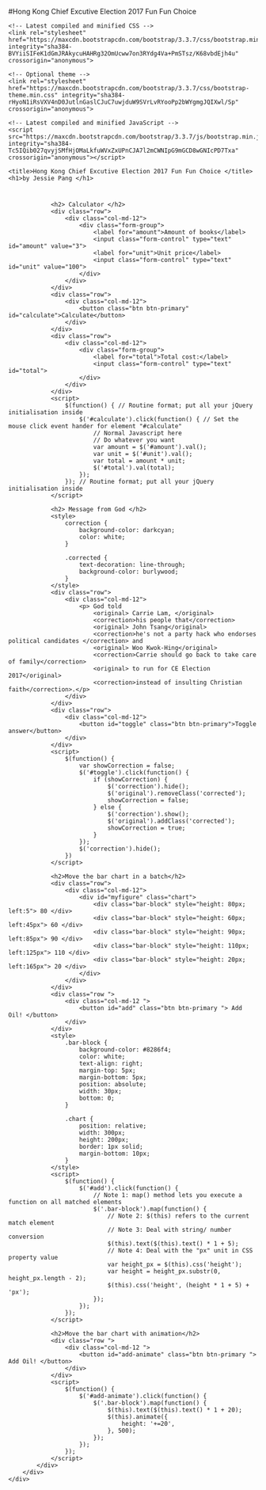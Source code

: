 #Hong Kong Chief Excutive Election 2017 Fun Fun Choice
<head>
    <script src="https://ajax.googleapis.com/ajax/libs/jquery/3.1.1/jquery.min.js"></script>

    <!-- Latest compiled and minified CSS -->
    <link rel="stylesheet" href="https://maxcdn.bootstrapcdn.com/bootstrap/3.3.7/css/bootstrap.min.css" integrity="sha384-BVYiiSIFeK1dGmJRAkycuHAHRg32OmUcww7on3RYdg4Va+PmSTsz/K68vbdEjh4u" crossorigin="anonymous">

    <!-- Optional theme -->
    <link rel="stylesheet" href="https://maxcdn.bootstrapcdn.com/bootstrap/3.3.7/css/bootstrap-theme.min.css" integrity="sha384-rHyoN1iRsVXV4nD0JutlnGaslCJuC7uwjduW9SVrLvRYooPp2bWYgmgJQIXwl/Sp" crossorigin="anonymous">

    <!-- Latest compiled and minified JavaScript -->
    <script src="https://maxcdn.bootstrapcdn.com/bootstrap/3.3.7/js/bootstrap.min.js" integrity="sha384-Tc5IQib027qvyjSMfHjOMaLkfuWVxZxUPnCJA7l2mCWNIpG9mGCD8wGNIcPD7Txa" crossorigin="anonymous"></script>

    <title>Hong Kong Chief Excutive Election 2017 Fun Fun Choice </title>
    <h1>by Jessie Pang </h1>

</head>

<body>
    <div class="container">
        <div class="row">
            <div class="col-md-4">
                <h1></h1>

                <h2> Calculator </h2>
                <div class="row">
                    <div class="col-md-12">
                        <div class="form-group">
                            <label for="amount">Amount of books</label>
                            <input class="form-control" type="text" id="amount" value="3">
                            <label for="unit">Unit price</label>
                            <input class="form-control" type="text" id="unit" value="100">
                        </div>
                    </div>
                </div>
                <div class="row">
                    <div class="col-md-12">
                        <button class="btn btn-primary" id="calculate">Calculate</button>
                    </div>
                </div>
                <div class="row">
                    <div class="col-md-12">
                        <div class="form-group">
                            <label for="total">Total cost:</label>
                            <input class="form-control" type="text" id="total">
                        </div>
                    </div>
                </div>
                <script>
                    $(function() { // Routine format; put all your jQuery initialisation inside
                        $('#calculate').click(function() { // Set the mouse click event hander for element "#calculate"
                            // Normal Javascript here
                            // Do whatever you want
                            var amount = $('#amount').val();
                            var unit = $('#unit').val();
                            var total = amount * unit;
                            $('#total').val(total);
                        });
                    }); // Routine format; put all your jQuery initialisation inside
                </script>

                <h2> Message from God </h2>
                <style>
                    correction {
                        background-color: darkcyan;
                        color: white;
                    }
                    
                    .corrected {
                        text-decoration: line-through;
                        background-color: burlywood;
                    }
                </style>
                <div class="row">
                    <div class="col-md-12">
                        <p> God told 
                            <original> Carrie Lam, </original>
                            <correction>his people that</correction>
                            <original> John Tsang</original>
                            <correction>he's not a party hack who endorses political candidates </correction> and
                            <original> Woo Kwok-Hing</original>
                            <correction>Carrie should go back to take care of family</correction> 
                            <original> to run for CE Election 2017</original>
                            <correction>instead of insulting Christian faith</correction>.</p>
                    </div>
                </div>
                <div class="row">
                    <div class="col-md-12">
                        <button id="toggle" class="btn btn-primary">Toggle answer</button>
                    </div>
                </div>
                <script>
                    $(function() {
                        var showCorrection = false;
                        $('#toggle').click(function() {
                            if (showCorrection) {
                                $('correction').hide();
                                $('original').removeClass('corrected');
                                showCorrection = false;
                            } else {
                                $('correction').show();
                                $('original').addClass('corrected');
                                showCorrection = true;
                            }
                        });
                        $('correction').hide();
                    })
                </script>

                <h2>Move the bar chart in a batch</h2>
                <div class="row">
                    <div class="col-md-12">
                        <div id="myfigure" class="chart">
                            <div class="bar-block" style="height: 80px; left:5"> 80 </div>
                            <div class="bar-block" style="height: 60px; left:45px"> 60 </div>
                            <div class="bar-block" style="height: 90px; left:85px"> 90 </div>
                            <div class="bar-block" style="height: 110px; left:125px"> 110 </div>
                            <div class="bar-block" style="height: 20px; left:165px"> 20 </div>
                        </div>
                    </div>
                </div>
                <div class="row ">
                    <div class="col-md-12 ">
                        <button id="add" class="btn btn-primary "> Add Oil! </button>
                    </div>
                </div>
                <style>
                    .bar-block {
                        background-color: #8286f4;
                        color: white;
                        text-align: right;
                        margin-top: 5px;
                        margin-bottom: 5px;
                        position: absolute;
                        width: 30px;
                        bottom: 0;
                    }
                    
                    .chart {
                        position: relative;
                        width: 300px;
                        height: 200px;
                        border: 1px solid;
                        margin-bottom: 10px;
                    }
                </style>
                <script>
                    $(function() {
                        $('#add').click(function() {
                            // Note 1: map() method lets you execute a function on all matched elements
                            $('.bar-block').map(function() {
                                // Note 2: $(this) refers to the current match element
                                // Note 3: Deal with string/ number conversion
                                $(this).text($(this).text() * 1 + 5);
                                // Note 4: Deal with the "px" unit in CSS property value
                                var height_px = $(this).css('height');
                                var height = height_px.substr(0, height_px.length - 2);
                                $(this).css('height', (height * 1 + 5) + 'px');
                            });
                        });
                    });
                </script>

                <h2>Move the bar chart with animation</h2>
                <div class="row ">
                    <div class="col-md-12 ">
                        <button id="add-animate" class="btn btn-primary "> Add Oil! </button>
                    </div>
                </div>
                <script>
                    $(function() {
                        $('#add-animate').click(function() {
                            $('.bar-block').map(function() {
                                $(this).text($(this).text() * 1 + 20);
                                $(this).animate({
                                    height: '+=20',
                                }, 500);
                            });
                        });
                    });
                </script>
            </div>
        </div>
    </div>

</body>
